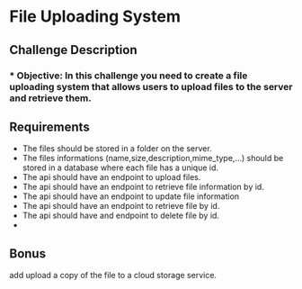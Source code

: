 # File Uploading System 
## Challenge Description
### * Objective: In this challenge you need to create a file uploading system that allows users to upload files to the server and retrieve them.
## Requirements
* The files should be stored in a folder on the server.
* The files informations (name,size,description,mime_type,...) should be stored in a database where each file has a unique id.
* The api should have an endpoint to upload files.
* The api should have an endpoint to retrieve file information by id.
* The api should have an endpoint to update file information
* The api should have an endpoint to retrieve file by id.
* The api should have and endpoint to delete file by id.
* 
## Bonus
add upload a copy of the file to a cloud storage service.
